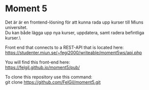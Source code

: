 # Moment 5

Det är är en frontend-lösning för att kunna rada upp kurser till Miuns universitet.\
Du kan både lägga upp nya kurser, uppdatera, samt radera befintliga kurser.\

Front end that connects to a REST-API that is located here:\
https://studenter.miun.se/~fegi2000/writeable/moment5ws/api.php

You will find this front-end here:\
https://felgil.github.io/moment5/pub/

To clone this repository use this command:\
git clone https://github.com/FelGil/moment5.git